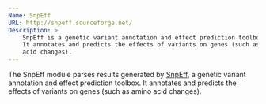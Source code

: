 ```yaml
---
Name: SnpEff
URL: http://snpeff.sourceforge.net/
Description: >
    SnpEff is a genetic variant annotation and effect prediction toolbox.
    It annotates and predicts the effects of variants on genes (such as amino
    acid changes).
---
```


The SnpEff module parses results generated by
[SnpEff](http://snpeff.sourceforge.net/),
a genetic variant annotation and effect prediction toolbox.
It annotates and predicts the effects of variants on genes (such as amino
acid changes).